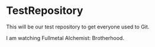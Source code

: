 TestRepository
==============

This will be our test repository to get everyone used to Git.

I am watching Fullmetal Alchemist: Brotherhood.
